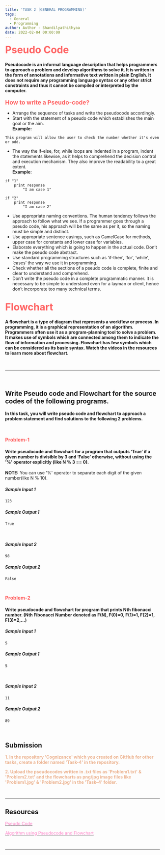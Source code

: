 ```yaml
---
title: 'TASK 2 [GENERAL PROGRAMMING]'
tags:
  - General
  - Programming
author: Author - Shandilyathithyaa
date: 2022-02-04 00:00:00
---
```



<b><span style="color: #FF6363; font-size: 2rem;">Pseudo Code</style></b>

#### Pseudocode is an informal language description that helps programmers to approach a problem and develop algorithms to solve it. It is written in the form of annotations and informative text written in plain English. It does not require any programming language syntax or any other strict constraints and thus it cannot be compiled or interpreted by the computer.

<b><span style="color: #FF6363; font-size: 1.2rem;">How to write a Pseudo-code?</style></b>

* Arrange the sequence of tasks and write the pseudocode accordingly. 
* Start with the statement of a pseudo code which establishes the main goal or the aim.<br>
__Example:__ 
```
This program will allow the user to check the number whether it's even or odd.
```

* The way the if-else, for, while loops are indented in a program, indent the statements likewise, as it helps to comprehend the decision control and execution mechanism. They also improve the readability to a great extent.<br>
__Example:__
```
if "1"
    print response
        "I am case 1"

if "2"
    print response
        "I am case 2"
```
* Use appropriate naming conventions. The human tendency follows the approach to follow what we see. If a programmer goes through a pseudo code, his approach will be the same as per it, so the naming must be simple and distinct.<br>
* Use appropriate sentence casings, such as CamelCase for methods, upper case for constants and lower case for variables.<br>
* Elaborate everything which is going to happen in the actual code. Don’t make the pseudo code abstract.<br>
* Use standard programming structures such as ‘if-then’, ‘for’, ‘while’, ‘cases’ the way we use it in programming.<br>
* Check whether all the sections of a pseudo code is complete, finite and clear to understand and comprehend.<br>
* Don’t write the pseudo code in a complete programmatic manner. It is necessary to be simple to understand even for a layman or client, hence don’t incorporate too many technical terms.<br>

<br>
<b><span style="color: #FF6363; font-size: 2rem;">Flowchart</style></b>

#### A flowchart is a type of diagram that represents a workflow or process. In programming, it is a graphical representation of an algorithm. Programmers often use it as a program-planning tool to solve a problem. It makes use of symbols which are connected among them to indicate the flow of information and processing. Flowchart has few symbols which can be considered as its basic syntax. Watch the videos in the resources to learn more about flowchart.
<br>
<hr>
<br>

## Write Pseudo code and Flowchart for the source codes of the following programs. 


#### In this task, you will write pseudo code and flowchart to approach a problem statement and find solutions to the following 2 problems.
<br>

__<span style="color: #FF6363; font-size: 1rem;">Problem-1</span>__

#### Write pseudocode and flowchart for a program that outputs ‘True’ if a given number is divisible by 3 and ‘False’ otherwise, without using the '%' operator explicitly (like N % 3 == 0).
__NOTE:__ You can use '%' operator to separate each digit of the given number(like N % 10).
##### Sample Input 1
```
123
```
##### Sample Output 1
```
True
```
<br>

##### Sample Input 2
```
98
```

##### Sample Output 2
```
False
```
<br>

__<span style="color: #FF6363; font-size: 1rem;">Problem-2</span>__

#### Write pseudocode and flowchart for program that prints Nth fibonacci number. (Nth Fibonacci Number denoted as F(N), F(0)=0, F(1)=1, F(2)=1, F(3)=2,...)
##### Sample Input 1
```
5
```
##### Sample Output 1
```
5
```
<br>

##### Sample Input 2
```
11
```
##### Sample Output 2
```
89
```
<br>

## Submission
<span style="color: #ECB390; font-weight: bold;">1. In the repository  'Cognizance' which you created on GitHub for other tasks, create a folder named 'Task-4' in the repository.</span> <br> 
 
<span style="color: #ECB390; font-weight: bold;">2. Upload the pseudocodes written in .txt files as 'Problem1.txt' & 'Problem2.txt' and the flowcharts as png/jpg image files like 'Problem1.jpg' & 'Problem2.jpg' in the 'Task-4' folder.</span>

<br>
<hr>

## Resources

[<span style="color: #FE83C6">Pseudo Code</span>](https://www.youtube.com/watch?v=preyTbKXDoQ)
<br>

[<span style="color: #FE83C6">Algorithm using Pseudocode and Flowchart</span>](https://www.youtube.com/watch?v=vOEN65nm4YU)

<br>

<hr>